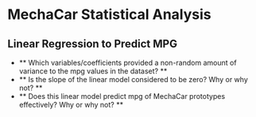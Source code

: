 # MechaCar Statistical Analysis

## Linear Regression to Predict MPG
  - ** Which variables/coefficients provided a non-random amount of variance to the mpg values in the dataset? **
  - ** Is the slope of the linear model considered to be zero? Why or why not? **
  - ** Does this linear model predict mpg of MechaCar prototypes effectively? Why or why not? **
